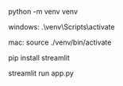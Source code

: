 python -m venv venv

windows: 
.\venv\Scripts\activate

mac:
source ./venv/bin/activate

pip install streamlit

streamlit run app.py
